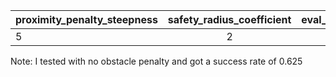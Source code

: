 | proximity_penalty_steepness   |      safety_radius_coefficient      |  eval_success_at_end_mean |
|----------|:-------------:|------:|
| 5 |  2 | 0.375 |


Note: I tested with no obstacle penalty and got a success rate of 0.625

